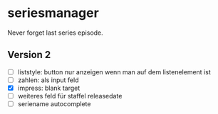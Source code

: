 # seriesmanager
Never forget last series episode. 


## Version 2

- [ ] liststyle: button nur anzeigen wenn man auf dem listenelement ist
- [ ] zahlen: als input feld
- [x] impress: blank target
- [ ] weiteres feld für staffel releasedate
- [ ] seriename autocomplete